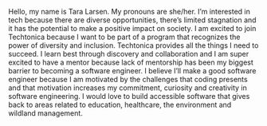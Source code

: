 Hello, my name is Tara Larsen. My pronouns are she/her. I’m interested in tech because there are diverse opportunities, there’s limited stagnation and it has the potential to make a positive impact on society. I am excited to join Techtonica because I want to be part of a program that recognizes the power of diversity and inclusion. Techtonica provides all the things I need to succeed. I learn best through discovery and collaboration and I am super excited to have a mentor because lack of mentorship has been my biggest barrier to becoming a software engineer. I believe I’ll make a good software engineer because I am motivated by the challenges that coding presents and that motivation increases my commitment, curiosity and creativity in software engineering. I would love to build accessible software that gives back to areas related to education, healthcare, the environment and wildland management. 